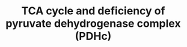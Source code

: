 ---
annotations:
- id: PW:0001752
  parent: disease pathway
  type: Pathway Ontology
  value: pyruvate decarboxylase deficiency pathway
- id: PW:0000013
  parent: disease pathway
  type: Pathway Ontology
  value: disease pathway
- id: PW:0000026
  parent: classic metabolic pathway
  type: Pathway Ontology
  value: citric acid cycle pathway
authors:
- Mkutmon
- MaintBot
- MirellaKalafati
- Eweitz
description: ''
last-edited: 2021-05-21
organisms:
- Bos taurus
redirect_from:
- /index.php/Pathway:WP3149
- /instance/WP3149
revision: null
schema-jsonld:
- '@context': https://schema.org/
  '@id': https://wikipathways.github.io/pathways/WP3149.html
  '@type': Dataset
  creator:
    '@type': Organization
    name: WikiPathways
  description: ''
  keywords:
  - (S)-Malate
  - 2-Hydroxy-ethyl-
  - 2-Oxo-glutarate
  - 3-carboxy-1-
  - ACLY
  - ACO1
  - Acetyl-CoA
  - CS
  - Citrate
  - DLAT
  - DLD
  - DLST
  - Dihydro-
  - FH
  - Fumarate
  - Glycolysis
  - IDH1
  - IDH3A
  - Isocitrate
  - Lipoamide-E
  - MDH1
  - OGDH
  - Oxaloacetate
  - Oxalosuccinate
  - PC
  - PCK1
  - PDHA1
  - Phosphoenol-
  - Pyruvate
  - S-Acetyldihydro-
  - S-Succinyl-
  - SDHA
  - SUCLG2
  - Succinate
  - Succinoyl-CoA
  - ThPP
  - dihydrolipoamide-E
  - hydroxypropyl-ThPP
  - lipoamide-E
  - pyruvate
  license: CC0
  name: TCA cycle and deficiency of pyruvate dehydrogenase complex (PDHc)
seo: CreativeWork
title: TCA cycle and deficiency of pyruvate dehydrogenase complex (PDHc)
wpid: WP3149
---